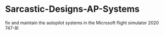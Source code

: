 # Sarcastic-Designs-AP-Systems
fix and maintain the autopilot systems in the Microsoft flight simulator 2020 747-8I
